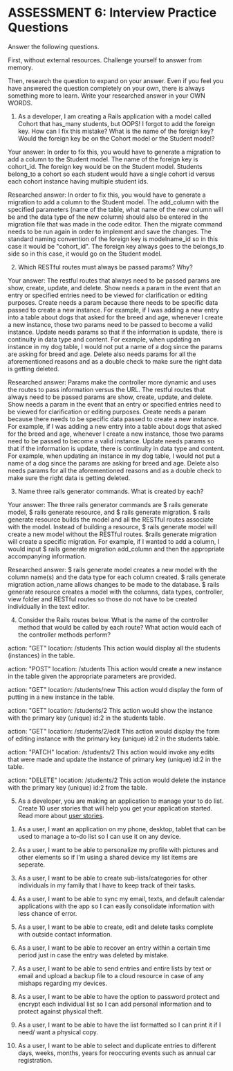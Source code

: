 # ASSESSMENT 6: Interview Practice Questions

Answer the following questions.

First, without external resources. Challenge yourself to answer from memory.

Then, research the question to expand on your answer. Even if you feel you have answered the question completely on your own, there is always something more to learn. Write your researched answer in your OWN WORDS.

1. As a developer, I am creating a Rails application with a model called Cohort that has_many students, but OOPS! I forgot to add the foreign key. How can I fix this mistake? What is the name of the foreign key? Would the foreign key be on the Cohort model or the Student model?

Your answer: In order to fix this, you would have to generate a migration to add a column to the Student model. The name of the foreign key is cohort_id. The foreign key would be on the Student model. Students belong_to a cohort so each student would have a single cohort id versus each cohort instance having multiple student ids.

Researched answer: In order to fix this, you would have to generate a migration to add a column to the Student model. The add_column with the specified parameters (name of the table, what name of the new column will be and the data type of the new column) should also be entered in the migration file that was made in the code editor. Then the migrate command needs to be run again in order to implement and save the changes. The standard naming convention of the foreign key is modelname_id so in this case it would be "cohort_id". The foreign key always goes to the belongs_to side so in this case, it would go on the Student model. 

2. Which RESTful routes must always be passed params? Why?

Your answer: The restful routes that always need to be passed params are show, create, update, and delete. Show needs a param in the event that an entry or specified entries need to be viewed for clarification or editing purposes. Create needs a param because there needs to be specific data passed to create a new instance. For example, if I was adding a new entry into a table about dogs that asked for the breed and age, whenever I create a new instance, those two params need to be passed to become a valid instance. Update needs params so that if the information is update, there is continuity in data type and content. For example, when updating an instance in my dog table, I would not put a name of a dog since the params are asking for breed and age. Delete also needs params for all the aforementioned reasons and as a double check to make sure the right data is getting deleted. 

Researched answer: Params make the controller more dynamic and uses the routes to pass information versus the URL. The restful routes that always need to be passed params are show, create, update, and delete. Show needs a param in the event that an entry or specified entries need to be viewed for clarification or editing purposes. Create needs a param because there needs to be specific data passed to create a new instance. For example, if I was adding a new entry into a table about dogs that asked for the breed and age, whenever I create a new instance, those two params need to be passed to become a valid instance. Update needs params so that if the information is update, there is continuity in data type and content. For example, when updating an instance in my dog table, I would not put a name of a dog since the params are asking for breed and age. Delete also needs params for all the aforementioned reasons and as a double check to make sure the right data is getting deleted.

3. Name three rails generator commands. What is created by each?

Your answer: The three rails generator commands are $ rails generate model, $ rails generate resource, and $ rails generate migration. $ rails generate resource builds the model and all the RESTful routes associate with the model. Instead of building a resource, $ rails generate model will create a new model without the RESTful routes. $rails generate migration will create a specific migration. For example, if I wanted to add a column, I would input $ rails generate migration add_column and then the appropriate accompanying information. 

Researched answer: $ rails generate model creates a new model with the column name(s) and the data type for each column created. $ rails generate migration action_name allows changes to be made to the database. $ rails generate resource creates a model with the columns, data types, controller, view folder and RESTful routes so those do not have to be created individually in the text editor. 

4. Consider the Rails routes below. What is the name of the controller method that would be called by each route? What action would each of the controller methods perform?

action: "GET" location: /students
This action would display all the students (instances) in the table. 

action: "POST" location: /students
This action would create a new instance in the table given the appropriate parameters are provided. 

action: "GET" location: /students/new
This action would display the form of putting in a new instance in the table.

action: "GET" location: /students/2
This action would show the instance with the primary key (unique) id:2 in the students table.

action: "GET" location: /students/2/edit
This action would display the form of editing instance with the primary key (unique) id:2 in the students table.

action: "PATCH" location: /students/2
This action would invoke any edits that were made and update the instance of primary key (unique) id:2 in the table.

action: "DELETE" location: /students/2
This action would delete the instance with the primary key (unique) id:2 from the table. 

5. As a developer, you are making an application to manage your to do list. Create 10 user stories that will help you get your application started. Read more about [user stories](https://www.atlassian.com/agile/project-management/user-stories).

1) As a user, I want an application on my phone, desktop, tablet that can be used to manage a to-do list so I can use it on any device. 

2) As a user, I want to be able to personalize my profile with pictures and other elements so if I'm using a shared device my list items are seperate. 

3) As a user, I want to be able to create sub-lists/categories for other individuals in my family that I have to keep track of their tasks. 

4) As a user, I want to be able to sync my email, texts, and default calendar applications with the app so I can easily consolidate information with less chance of error. 

5) As a user, I want to be able to create, edit and delete tasks complete with outside contact information.

6) As a user, I want to be able to recover an entry within a certain time period just in case the entry was deleted by mistake. 

7) As a user, I want to be able to send entries and entire lists by text or email and upload a backup file to a cloud resource in case of any mishaps regarding my devices.

8) As a user, I want to be able to have the option to password protect and encrypt each individual list so I can add personal information and to protect against physical theft.

9) As a user, I want to be able to have the list formatted so I can print it if I need/ want a physical copy. 

10) As a user, I want to be able to select and duplicate entries to different days, weeks, months, years for reoccuring events such as annual car registration.